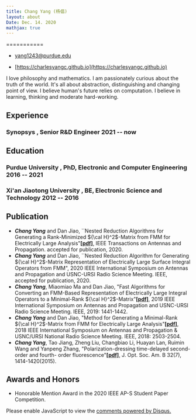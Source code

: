 ```yaml
---
title: Chang Yang (杨倡)
layout: about
Date: Dec. 14. 2020
mathjax: true
---
```


<!-- # Chang Yang -->

===========

- <yang1243@purdue.edu>
<!-- - (317) 998-1878 -->
- [https://charlesyangc.github.io](https://charlesyangc.github.io)
<!-- - West Lafayette,  -->

I love philosophy and mathematics. <!-- I always hate myself for not being able to find time to self-learn philosophy and mathematics. --> I am passionately curious about the truth of the world. It's all about abstraction, distinguishing and changing point of view. I believe human's future relies on computation. I believe in learning, thinking and moderate hard-working. <!-- I am obsessed with non-linearity. -->

## Experience

### <span>Synopsys , Senior R&D Engineer</span> <span>2021 -- now</span>

## Education

### <span>Purdue University , PhD, Electronic and Computer Engineering</span> <span>2016 -- 2021</span>

### <span>Xi'an Jiaotong University , BE, Electronic Science and Technology</span> <span>2012 -- 2016</span>

## Publication

- ***Chang Yang*** and Dan Jiao, ``Nested Reduction Algorithms for Generating a Rank-Minimized ${\cal H}^2$-Matrix from FMM for Electrically Large Analysis"**[[pdf]](https://ieeexplore.ieee.org/document/9301176)**, IEEE Transactions on Antennas and Propagation. accepted for publication, 2020.
- ***Chang Yang*** and Dan Jiao, ``Nested Reduction Algorithm for Generating ${\cal H}^2$-Matrix Representation of Electrically Large Surface Integral Operators from FMM", 2020 IEEE International Symposium on Antennas and Propagation and USNC-URSI Radio Science Meeting. IEEE, accepted for publication, 2020.
- ***Chang Yang***, Miaomiao Ma and Dan Jiao, "Fast Algorithms for Converting an FMM-Based Representation of Electrically Large Integral Operators to a Minimal-Rank ${\cal H}^2$-Matrix"**[[pdf]](https://ieeexplore.ieee.org/abstract/document/8888901)**, 2019 IEEE International Symposium on Antennas and Propagation and USNC-URSI Radio Science Meeting. IEEE, 2019: 1441-1442.
- ***Chang Yang*** and Dan Jiao, "Method for Generating a Minimal-Rank ${\cal H}^2$-Matrix from FMM for Electrically Large Analysis"**[[pdf]](https://ieeexplore.ieee.org/abstract/document/8608851)**, 2018 IEEE International Symposium on Antennas and Propagation \& USNC/URSI National Radio Science Meeting. IEEE, 2018: 2503-2504.
- ***Chang Yang***, Tao Jiang, Zheng Liu, Changbiao Li, Huayan Lan, Ruimin Wang and Yanpeng Zhang, "Polarization-dressing time-delayed second-order and fourth- order fluorescence"**[[pdf]](https://www.osapublishing.org/josab/abstract.cfm?uri=josab-32-7-1414)**, J. Opt. Soc. Am. B 32(7), 1414-1420(2015).

## Awards and Honors

- Honorable Mention Award in the 2020 IEEE AP-S Student Paper Competition.



<div id="disqus_thread"></div>
<script>
    /**
    *  RECOMMENDED CONFIGURATION VARIABLES: EDIT AND UNCOMMENT THE SECTION BELOW TO INSERT DYNAMIC VALUES FROM YOUR PLATFORM OR CMS.
    *  LEARN WHY DEFINING THESE VARIABLES IS IMPORTANT: https://disqus.com/admin/universalcode/#configuration-variables    */
    
    var disqus_config = function () {
    this.page.url = <%= config.disqus_shortname %>;  // Replace PAGE_URL with your page's canonical URL variable
    this.page.identifier = <%= page.permalink %>; // Replace PAGE_IDENTIFIER with your page's unique identifier variable
    };
    
    (function() { // DON'T EDIT BELOW THIS LINE
    var d = document, s = d.createElement('script');
    s.src = 'https://changyang.disqus.com/embed.js';
    s.setAttribute('data-timestamp', +new Date());
    (d.head || d.body).appendChild(s);
    })();
</script>
<noscript>Please enable JavaScript to view the <a href="https://disqus.com/?ref_noscript">comments powered by Disqus.</a></noscript>